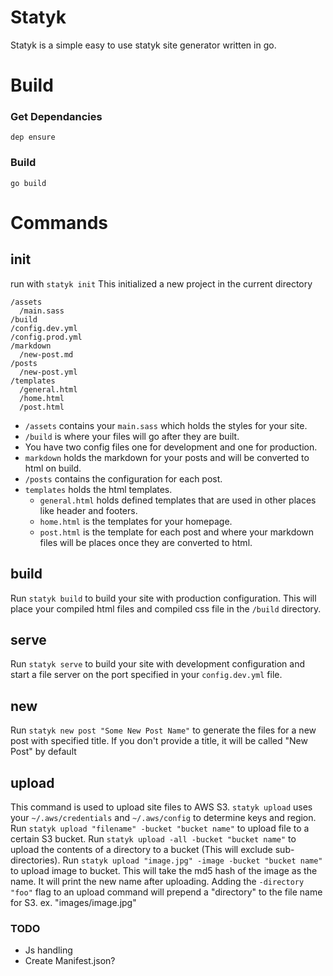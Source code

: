 Statyk
======

Statyk is a simple easy to use statyk site generator written in go.

Build
=====

### Get Dependancies
`dep ensure`

### Build
`go build`

Commands
========

## init
run with `statyk init`
This initialized a new project in the current directory

```
/assets
  /main.sass
/build
/config.dev.yml
/config.prod.yml
/markdown
  /new-post.md
/posts
  /new-post.yml
/templates
  /general.html
  /home.html
  /post.html
```

* `/assets` contains your `main.sass` which holds the styles for your site.
* `/build` is where your files will go after they are built.
* You have two config files one for development and one for production.
* `markdown` holds the markdown for your posts and will be converted to html on build.
* `/posts` contains the configuration for each post.
* `templates` holds the html templates.
    - `general.html` holds defined templates that are used in other places like header and footers.
    - `home.html` is the templates for your homepage.
    - `post.html` is the template for each post and where your markdown files will be places once they are converted to html.

## build
Run `statyk build` to build your site with production configuration.
This will place your compiled html files and compiled css file in the `/build` directory.

## serve
Run `statyk serve` to build your site with development configuration and start a file server on the port specified in your `config.dev.yml` file.

## new
Run `statyk new post "Some New Post Name"` to generate the files for a new post with specified title.
If you don't provide a title, it will be called "New Post" by default

## upload
This command is used to upload site files to AWS S3.
`statyk upload` uses your `~/.aws/credentials` and `~/.aws/config` to determine keys and region.
Run `statyk upload "filename" -bucket "bucket name"` to upload file to a certain S3 bucket.
Run `statyk upload -all -bucket "bucket name"` to upload the contents of a directory to a bucket (This will exclude sub-directories).
Run `statyk upload "image.jpg" -image -bucket "bucket name"` to upload image to bucket. This will take the md5 hash of the image as the name. It will print the new name after uploading.
Adding the `-directory "foo"` flag to an upload command will prepend a "directory" to the file name for S3. ex. "images/image.jpg"

### TODO

* Js handling
* Create Manifest.json?